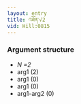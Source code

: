 ```yaml
---
layout: entry
title: འཐོན་√2
vid: Hill:0815
---
```

### Argument structure
* _N =2_
* arg1 (2)
* arg1 (0)
* arg1 (0)
* arg1-arg2 (0)
